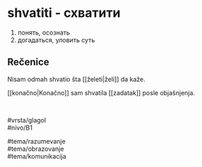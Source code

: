 # shvatiti - схватити

1. понять, осознать  
2. догадаться, уловить суть

## Rečenice

Nisam odmah shvatio šta [[želeti|želi]] da kaže.  

[[konačno|Konačno]] sam shvatila [[zadatak]] posle objašnjenja.

<br>

#vrsta/glagol  
#nivo/B1  

#tema/razumevanje  
#tema/obrazovanje  
#tema/komunikacija